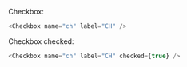 Checkbox:
```js
<Checkbox name="ch" label="CH" />
```

Checkbox checked:
```js
<Checkbox name="ch" label="CH" checked={true} />
```